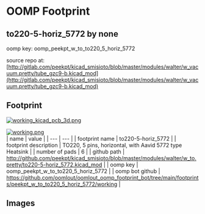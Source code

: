 # OOMP Footprint  
## to220-5-horiz_5772  by none  
  
oomp key: oomp_peekpt_w_to_to220_5_horiz_5772  
  
source repo at: [http://gitlab.com/peekpt/kicad_smisioto/blob/master/modules/walter/w_vacuum.pretty/tube_gzc9-b.kicad_mod](http://gitlab.com/peekpt/kicad_smisioto/blob/master/modules/walter/w_vacuum.pretty/tube_gzc9-b.kicad_mod)  
## Footprint  
  
[![working_kicad_pcb_3d.png](working_kicad_pcb_3d_600.png)](working_kicad_pcb_3d.png)  
  
[![working.png](working_600.png)](working.png)  
| name | value | 
| --- | --- | 
| footprint name | to220-5-horiz_5772 | 
| footprint description | TO220, 5 pins, horizontal, with Aavid 5772 type Heatsink | 
| number of pads | 6 | 
| github path | http://github.com/peekpt/kicad_smisioto/blob/master/modules/walter/w_to.pretty/to220-5-horiz_5772.kicad_mod | 
| oomp key | oomp_peekpt_w_to_to220_5_horiz_5772 | 
| oomp bot github | https://github.com/oomlout/oomlout_oomp_footprint_bot/tree/main/footprints/peekpt_w_to_to220_5_horiz_5772/working | 
## Images  
